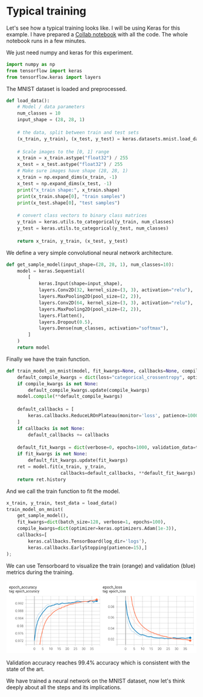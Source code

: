 # Typical training

Let's see how a typical training looks like. I will be using Keras for this example. I have prepared
a [Collab notebook](https://colab.research.google.com/drive/1WaNldeUDzEI6MgpqIg_fLxH5IAMd8iJc?usp=sharing)
with all the code. The whole notebook runs in a few minutes.

We just need numpy and keras for this experiment.

```python
import numpy as np
from tensorflow import keras
from tensorflow.keras import layers
```

The MNIST dataset is loaded and preprocessed.

```python
def load_data():
    # Model / data parameters
    num_classes = 10
    input_shape = (28, 28, 1)

    # the data, split between train and test sets
    (x_train, y_train), (x_test, y_test) = keras.datasets.mnist.load_data()

    # Scale images to the [0, 1] range
    x_train = x_train.astype("float32") / 255
    x_test = x_test.astype("float32") / 255
    # Make sure images have shape (28, 28, 1)
    x_train = np.expand_dims(x_train, -1)
    x_test = np.expand_dims(x_test, -1)
    print("x_train shape:", x_train.shape)
    print(x_train.shape[0], "train samples")
    print(x_test.shape[0], "test samples")

    # convert class vectors to binary class matrices
    y_train = keras.utils.to_categorical(y_train, num_classes)
    y_test = keras.utils.to_categorical(y_test, num_classes)

    return x_train, y_train, (x_test, y_test)
```

We define a very simple convolutional neural network architecture.

```python
def get_sample_model(input_shape=(28, 28, 1), num_classes=10):
    model = keras.Sequential(
        [
            keras.Input(shape=input_shape),
            layers.Conv2D(32, kernel_size=(3, 3), activation="relu"),
            layers.MaxPooling2D(pool_size=(2, 2)),
            layers.Conv2D(64, kernel_size=(3, 3), activation="relu"),
            layers.MaxPooling2D(pool_size=(2, 2)),
            layers.Flatten(),
            layers.Dropout(0.5),
            layers.Dense(num_classes, activation="softmax"),
        ]
    )
    return model
```

Finally we have the train function.

```python
def train_model_on_mnist(model, fit_kwargs=None, callbacks=None, compile_kwargs=None):
    default_compile_kwargs = dict(loss="categorical_crossentropy", optimizer="adam", metrics=["accuracy"])
    if compile_kwargs is not None:
        default_compile_kwargs.update(compile_kwargs)
    model.compile(**default_compile_kwargs)

    default_callbacks = [
        keras.callbacks.ReduceLROnPlateau(monitor='loss', patience=10000),
    ]
    if callbacks is not None:
        default_callbacks += callbacks

    default_fit_kwargs = dict(verbose=0, epochs=1000, validation_data=test_data)
    if fit_kwargs is not None:
        default_fit_kwargs.update(fit_kwargs)
    ret = model.fit(x_train, y_train,
                    callbacks=default_callbacks, **default_fit_kwargs)
    return ret.history
```

And we call the train function to fit the model.

```python
x_train, y_train, test_data = load_data()
train_model_on_mnist(
    get_sample_model(),
    fit_kwargs=dict(batch_size=128, verbose=1, epochs=100),
    compile_kwargs=dict(optimizer=keras.optimizers.Adam(1e-3)),
    callbacks=[
        keras.callbacks.TensorBoard(log_dir='logs'),
        keras.callbacks.EarlyStopping(patience=15),]
);
```

We can use Tensorboard to visualize the train (orange) and validation (blue) metrics during the training.

![mnist_training_metrics](res/mnist_training_metrics.png)

Validation accuracy reaches 99.4% accuracy which is consistent with the state of the art.

We have trained a neural network on the MNIST dataset, now let's think deeply about all the steps
and its implications.
